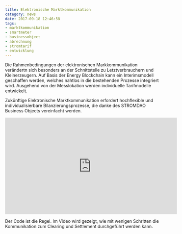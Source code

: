 ```yaml
---
title: Elektronische Marktkommunikation
category: news
date: 2017-09-18 12:46:58
tags:
- marktkommunikation
- smartmeter
- businessobject
- abrechnung
- stromtarif
- entwicklung
---
```

Die Rahmenbedingungen der elektronischen Markkommunikation verändertn sich besonders an der Schnittstelle zu Letztverbrauchern und Kleinerzeugern. Auf Basis der Energy Blockchain kann ein Interimsmodell geschaffen werden, welches nahtlos in die bestehenden Prozesse integriert wird. Ausgehend von der Messlokation werden individuelle Tarifmodelle entwickelt.

Zukünftige Elektronische Marktkommunikation erfordert  hochflexible und individualisierbare Bilanzierungsprozesse, die danke des STROMDAO Business Objects vereinfacht werden.

<html>
<iframe width="560" height="315" src="https://www.youtube.com/embed/9kLfuIKDQdQ" frameborder="0" allowfullscreen></iframe>
</html>

Der Code ist die Regel. Im Video wird gezeigt, wie mit wenigen Schritten die Kommunikation zum Clearing und Settlement durchgeführt werden kann.
